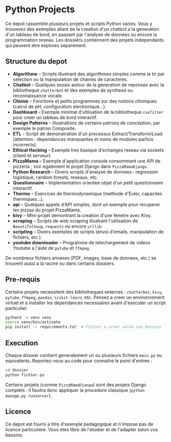 # Python Projects

Ce depot rassemble plusieurs projets et scripts Python varies. Vous y trouverez des exemples allant de la creation d'un chatbot a la generation d'un tableau de bord, en passant par l'analyse de donnees ou encore la programmation reseau. Les dossiers contiennent des projets independants qui peuvent etre explores separement.

## Structure du depot

- **Algorithme** – Scripts illustrant des algorithmes simples comme le tri par selection ou la manipulation de chaines de caracteres.
- **Chatbot** – Quelques essais autour de la generation de reponses avec la bibliotheque `chatterbot` et des exemples de synthese ou reconnaissance vocale.
- **Chimie** – Fonctions et petits programmes sur des notions chimiques (calcul de pH, configuration electronique…).
- **Dashboard** – Exemple minimal d'utilisation de la bibliotheque `cuxfilter` pour creer un tableau de bord interactif.
- **Design Patterns** – Illustrations de certains patrons de conception, par exemple le patron Composite.
- **ETL** – Script de demonstration d'un processus Extract/Transform/Load (attention : dependances manquantes et noms de modules parfois incorrects).
- **Ethical Hacking** – Exemple tres basique d'echanges reseau via sockets (client et serveur).
- **PizzaMama** – Exemple d'application console consommant une API de pizzeria ; voir egalement le projet Django dans `PizzaMamaDjango`.
- **Python Research** – Divers scripts d'analyse de donnees : regression logistique, random forests, reseaux, etc.
- **Questionnaire** – Implementation orientee objet d'un petit questionnaire interactif.
- **Thermo** – Exercices de thermodynamique (methode d'Euler, capacites thermiques…).
- **api** – Quelques appels d'API simples, dont un exemple pour recuperer les pizzas du projet PizzaMama.
- **kivy** – Mini-projet demontrant la creation d'une fenetre avec Kivy.
- **scraping** – Scripts de web scraping illustrant l'utilisation de `BeautifulSoup`, `requests` ou encore `urllib`.
- **scripting** – Divers exemples de scripts (envoi d'emails, manipulation de fichiers, etc.).
- **youtube downloader** – Programme de telechargement de videos Youtube a l'aide de `pytube` et `ffmpeg`.

De nombreux fichiers annexes (PDF, images, base de donnees, etc.) se trouvent aussi a la racine ou dans certains dossiers.

## Pre-requis

Certains projets necessitent des bibliotheques externes : `chatterbot`, `kivy`, `pytube`, `ffmpeg`, `pandas`, `scikit-learn`, etc. Pensez a creer un environnement virtuel et a installer les dependances necessaires avant d'executer un script particulier.

```bash
python3 -m venv venv
source venv/bin/activate
pip install -r requirements.txt  # fichier a creer selon vos besoins
```

## Execution

Chaque dossier contient generalement un ou plusieurs fichiers `main.py` ou equivalents. Reportez-vous au code pour connaitre le point d'entree :

```bash
cd dossier
python fichier.py
```

Certains projets (comme `PizzaMamaDjango`) sont des projets Django complets : il faudra donc appliquer la procedure classique (`python manage.py runserver`).

## Licence

Ce depot est fourni a titre d'exemple pedagogique et n'impose pas de licence particuliere. Vous etes libre de l'etudier et de l'adapter selon vos besoins.

